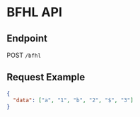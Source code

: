 # BFHL API

## Endpoint
POST `/bfhl`

## Request Example
```json
{
  "data": ["a", "1", "b", "2", "$", "3"]
}
